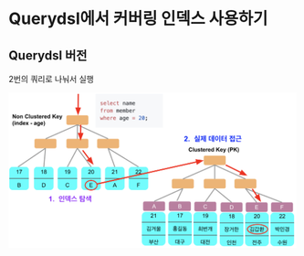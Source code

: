 # Querydsl에서 커버링 인덱스 사용하기


## Querydsl 버전

2번의 쿼리로 나눠서 실행


![clusterindex](./images/clusterindex.png)